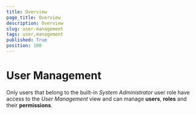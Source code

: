 ```yaml
---
title: Overview
page_title: Overview
description: Overview
slug: user-management
tags: user,management
published: True
position: 100
---
```


# User Management



Only users that belong to the built-in *System Administrator* user role have access to the *User Management* view and can manage **users**, **roles** and their **permissions**.